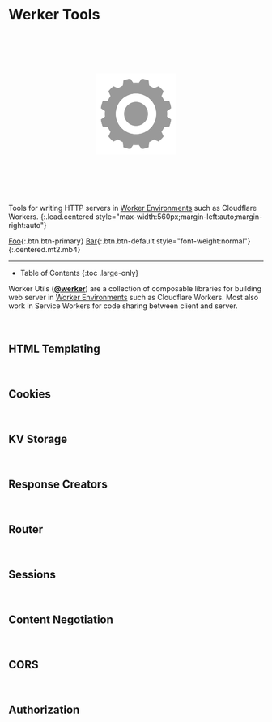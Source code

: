 # Werker Tools

<picture class="app-button" style="display:block;text-align:center">
  <img src="assets/img/werker.png" alt="Logo" style="height:10rem;width:10rem; margin:5rem 0">
</picture>

Tools for writing HTTP servers in [Worker Environments][1] such as Cloudflare Workers.
{:.lead.centered style="max-width:560px;margin-left:auto;margin-right:auto"}

[1]: https://workers.js.org/

[Foo](#foo){:.btn.btn-primary}
[Bar](#bar){:.btn.btn-default style="font-weight:normal"}
{:.centered.mt2.mb4}

***

* Table of Contents
{:toc .large-only}

Worker Utils ([**@werker**][2]) are a collection of composable libraries for building web server in [Worker Environments][1] such as Cloudflare Workers. 
Most also work in Service Workers for code sharing between client and server.

<!-- The goal is to build an entire web framework, similar to express.js. -->

[2]: https://www.npmjs.com/org/werker

## HTML Templating

## Cookies

## KV Storage

## Response Creators

## Router

## Sessions

## Content Negotiation

## CORS

## Authorization

<br/>

<style>
.page > p { position: relative }
.page > header > h1 + .hr { 
  display: none; 
}

.mt6 { margin-top: 6rem }
.mb2 { margin-bottom: 1.5rem }

h1, h2, h3, .h1, .h2, .h3 { margin-top: 4rem }
h4, h5, h6, .h4, .h5, .h6 { margin-top: 3rem }
.page > hr { margin: 4rem 0 }

clap-button {
  --clap-button-color: var(--accent-color);
}

h2 + p > clap-button[url^="#"] {
  margin: 0;
  width: 3rem;
  height: 3rem;
  position: absolute;
  left: -6rem;
  margin-top: -3rem;
  font-size: smaller;
  color: var(--gray-text);
  --clap-button-color: var(--menu-text);
}

.page > header > h1 { 
  width: 100%!important;
  font-size: 4rem;
  text-align: center;
  width: 100%!important;
}

.larger { font-size: larger; }
.smaller { font-size: smaller; }

.layout-welcome { padding-top: 4rem; }
#_navbar { transform: translateY(-5rem); }

#legend + dl {
  display: grid;
  grid-template-columns: repeat(auto-fill, 36px minmax(min(300px, 100%), 1fr));
  grid-gap: 0.5rem;
}
#legend + dl dd {
  margin: 0;
}

/* .btn-primary { color: #333; }
.btn-primary:hover { color: #333; } */

table.stretch-table { margin: 2rem -1rem!important; width:calc(100% + 2rem)!important; }
</style>
<script>window.dispatchEvent(new HashChangeEvent('hashchange', { newURL: new URL('#noop', location).href }))</script>